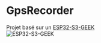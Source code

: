 # GpsRecorder

Projet basé sur un [ESP32-S3-GEEK](https://www.waveshare.com/wiki/ESP32-S3-GEEK)<br>
![ESP32-S3-GEEK](https://www.waveshare.com/wiki/File:ESP32-S3-GEEK-introduction-02.png?raw=true)
